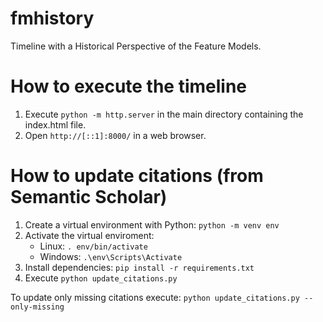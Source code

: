 # fmhistory
Timeline with a Historical Perspective of the Feature Models.

# How to execute the timeline
1. Execute `python -m http.server` in the main directory containing the index.html file.
2. Open `http://[::1]:8000/` in a web browser.

# How to update citations (from Semantic Scholar)
1. Create a virtual environment with Python: `python -m venv env`
2. Activate the virtual enviroment:
    - Linux: `. env/bin/activate`
    - Windows: `.\env\Scripts\Activate`
3. Install dependencies: `pip install -r requirements.txt`
4. Execute `python update_citations.py`

To update only missing citations execute: `python update_citations.py --only-missing`
